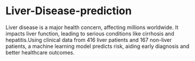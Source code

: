 # Liver-Disease-prediction
Liver disease is a major health concern, affecting millions worldwide. It impacts liver function, leading to serious conditions like cirrhosis and hepatitis.Using clinical data from 416 liver patients and 167 non-liver patients, a machine learning model predicts risk, aiding early diagnosis and better healthcare outcomes.
